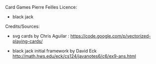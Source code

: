 Card Games
Pierre Feilles
Licence:

- black jack






Credits/Sources:

- svg cards by Chris Aguilar :
https://code.google.com/p/vectorized-playing-cards/

- black jack initial framework by David Eck
http://math.hws.edu/eck/cs124/javanotes6/c6/ex9-ans.html


